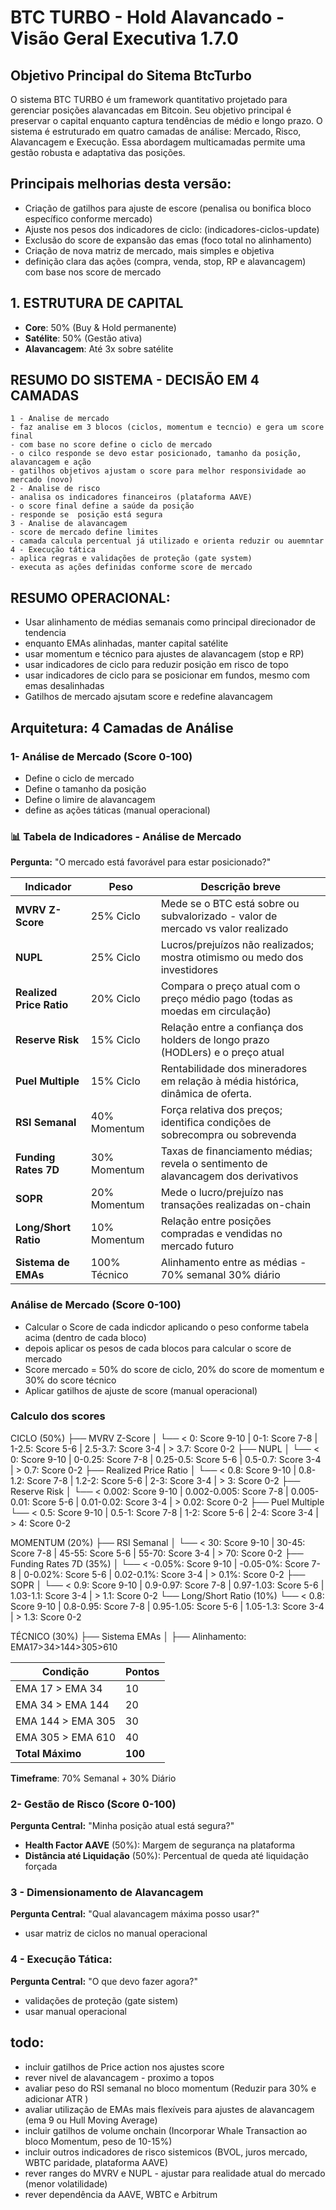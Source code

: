#  BTC TURBO - Hold Alavancado - Visão Geral Executiva 1.7.0

## Objetivo Principal do Sitema BtcTurbo
O sistema BTC TURBO é um framework quantitativo projetado para gerenciar posições alavancadas em Bitcoin. Seu objetivo principal é preservar o capital enquanto captura tendências de médio e longo prazo. O sistema é estruturado em quatro camadas de análise: Mercado, Risco, Alavancagem e Execução. Essa abordagem multicamadas permite uma gestão robusta e adaptativa das posições.

## Principais melhorias desta versão:

- Criação de gatilhos para ajuste de escore (penalisa ou bonifica bloco específico conforme mercado)
- Ajuste nos pesos dos indicadores de ciclo: (indicadores-ciclos-update)
- Exclusão do score de expansão das emas (foco total no alinhamento)
- Criação de nova matriz de mercado, mais simples e objetiva
- definição clara das ações (compra, venda, stop, RP e alavancagem) com base nos score de mercado

## 1. ESTRUTURA DE CAPITAL
- **Core**: 50% (Buy & Hold permanente)
- **Satélite**: 50% (Gestão ativa)
- **Alavancagem**: Até 3x sobre satélite

## RESUMO DO SISTEMA - DECISÃO EM 4 CAMADAS

```
1 - Analise de mercado 
- faz analise em 3 blocos (ciclos, momentum e tecncio) e gera um score final
- com base no score define o ciclo de mercado 
- o cilco responde se devo estar posicionado, tamanho da posição, alavancagem e ação
- gatilhos objetivos ajustam o score para melhor responsividade ao mercado (novo)
2 - Analise de risco
- analisa os indicadores financeiros (plataforma AAVE)
- o score final define a saúde da posição
- responde se  posição está segura
3 - Analise de alavancagem
- score de mercado define limites
- camada calcula percentual já utilizado e orienta reduzir ou auemntar
4 - Execução tática
- aplica regras e validações de proteção (gate system)
- executa as ações definidas conforme score de mercado
```

## RESUMO OPERACIONAL:
- Usar alinhamento de médias semanais como principal direcionador de tendencia
- enquanto EMAs alinhadas, manter capital satélite
- usar momentum e técnico para ajustes de alavancagem (stop e RP)
- usar indicadores de ciclo para reduzir posição em risco de topo
- usar indicadores de ciclo para se posicionar em fundos, mesmo com emas desalinhadas
- Gatilhos de mercado ajsutam score e redefine alavancagem

## Arquitetura: 4 Camadas de Análise

### 1- Análise de Mercado (Score 0-100)
- Define o ciclo de mercado
- Define o tamanho da posição
- Define o limire de alavancagem
- define as ações táticas (manual operacional)

### 📊 Tabela de Indicadores - Análise de Mercado
**Pergunta:** "O mercado está favorável para estar posicionado?"

| Indicador                     | Peso         | Descrição breve |
|------------------------------|--------------|------------------|
| **MVRV Z-Score**             | 25% Ciclo    | Mede se o BTC está sobre ou subvalorizado - valor de mercado vs valor realizado |
| **NUPL**                     | 25% Ciclo    | Lucros/prejuízos não realizados; mostra otimismo ou medo dos investidores |
| **Realized Price Ratio**     | 20% Ciclo    | Compara o preço atual com o preço médio pago (todas as moedas em circulação)
| **Reserve Risk**             | 15% Ciclo    | Relação entre a confiança dos holders de longo prazo (HODLers) e o preço atual|
| **Puel Multiple**            | 15% Ciclo    | Rentabilidade dos mineradores em relação à média histórica, dinâmica de oferta.|
| **RSI Semanal**              | 40% Momentum | Força relativa dos preços; identifica condições de sobrecompra ou sobrevenda |
| **Funding Rates 7D**         | 30% Momentum | Taxas de financiamento médias; revela o sentimento de alavancagem dos derivativos |
| **SOPR**                     | 20% Momentum | Mede o lucro/prejuízo nas transações realizadas on-chain |
| **Long/Short Ratio**         | 10% Momentum | Relação entre posições compradas e vendidas no mercado futuro |
| **Sistema de EMAs**          | 100% Técnico  | Alinhamento entre as médias - 70% semanal 30% diário |

### Análise de Mercado (Score 0-100)
- Calcular o Score de cada indicdor aplicando o peso conforme tabela acima (dentro de cada bloco)
- depois aplicar os pesos de cada blocos para calcular o score de mercado
- Score mercado = 50% do score de ciclo, 20% do score de momentum e 30% do score técnico
- Aplicar gatilhos de ajuste de score (manual operacional)

### Calculo dos scores
CICLO (50%)
├── MVRV Z-Score
│   └── < 0: Score 9-10 | 0-1: Score 7-8 | 1-2.5: Score 5-6 | 2.5-3.7: Score 3-4 | > 3.7: Score 0-2
├── NUPL
│   └── < 0: Score 9-10 | 0-0.25: Score 7-8 | 0.25-0.5: Score 5-6 | 0.5-0.7: Score 3-4 | > 0.7: Score 0-2
├── Realized Price Ratio
│   └── < 0.8: Score 9-10 | 0.8-1.2: Score 7-8 | 1.2-2: Score 5-6 | 2-3: Score 3-4 | > 3: Score 0-2
├── Reserve Risk
│   └── < 0.002: Score 9-10 | 0.002-0.005: Score 7-8 | 0.005-0.01: Score 5-6 | 0.01-0.02: Score 3-4 | > 0.02: Score 0-2
├── Puel Multiple
    └── < 0.5: Score 9-10 | 0.5-1: Score 7-8 | 1-2: Score 5-6 | 2-4: Score 3-4 | > 4: Score 0-2


MOMENTUM (20%)
├── RSI Semanal
│   └── < 30: Score 9-10 | 30-45: Score 7-8 | 45-55: Score 5-6 | 55-70: Score 3-4 | > 70: Score 0-2
├── Funding Rates 7D (35%)
│   └── < -0.05%: Score 9-10 | -0.05-0%: Score 7-8 | 0-0.02%: Score 5-6 | 0.02-0.1%: Score 3-4 | > 0.1%: Score 0-2
├── SOPR
│   └── < 0.9: Score 9-10 | 0.9-0.97: Score 7-8 | 0.97-1.03: Score 5-6 | 1.03-1.1: Score 3-4 | > 1.1: Score 0-2
└── Long/Short Ratio (10%)
    └── < 0.8: Score 9-10 | 0.8-0.95: Score 7-8 | 0.95-1.05: Score 5-6 | 1.05-1.3: Score 3-4 | > 1.3: Score 0-2

TÉCNICO (30%)
├── Sistema EMAs
│   ├── Alinhamento: EMA17>34>144>305>610


| Condição | Pontos |
|----------|--------|
| EMA 17 > EMA 34 | 10 |
| EMA 34 > EMA 144 | 20 |
| EMA 144 > EMA 305 | 30 |
| EMA 305 > EMA 610 | 40 |
| **Total Máximo** | **100** |

**Timeframe**: 70% Semanal + 30% Diário


### 2- Gestão de Risco (Score 0-100)
**Pergunta Central:** "Minha posição atual está segura?"

- **Health Factor AAVE** (50%): Margem de segurança na plataforma
- **Distância até Liquidação** (50%): Percentual de queda até liquidação forçada

### 3 - Dimensionamento de Alavancagem

**Pergunta Central:** "Qual alavancagem máxima posso usar?"

- usar matriz de ciclos no manual operacional

### 4 - Execução Tática:

**Pergunta Central:** "O que devo fazer agora?"
- validações de proteção (gate sistem) 
- usar manual operacional

## todo: 
- incluir gatilhos de Price action nos ajustes score
- rever nivel de alavancagem - proximo a topos
- avaliar peso do RSI semanal no bloco momentum (Reduzir para 30% e adicionar ATR )
- avaliar utilização de EMAs mais flexíveis para ajustes de alavancagem (ema 9 ou Hull Moving Average)
- incluir gatilhos de volume onchain (Incorporar Whale Transaction ao bloco Momentum, peso de 10-15%)
- incluir outros indicadores de risco sistemicos (BVOL, juros mercado, WBTC paridade, plataforma AAVE)
- rever ranges do MVRV e NUPL - ajustar para realidade atual do mercado (menor volatilidade)
- rever dependência da AAVE,  WBTC e Arbitrum

